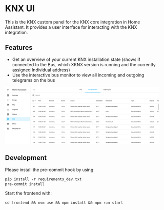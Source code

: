# KNX UI

This is the KNX custom panel for the KNX core integration in Home Assistant. It provides a user interface for interacting with the
KNX integration.

## Features

* Get an overview of your current KNX installation state (shows if connected to the Bus, which XKNX version is running and the currently assigned Individual address)
* Use the interactive bus monitor to view all incoming and outgoing telegrams on the bus

![Bus Monitor](./screenshots/bus_monitor.png?raw=true)

## Development

Please install the pre-commit hook by using:

    pip install -r requirements_dev.txt
    pre-commit install

Start the frontend with:

    cd frontend && nvm use && npm install && npm run start